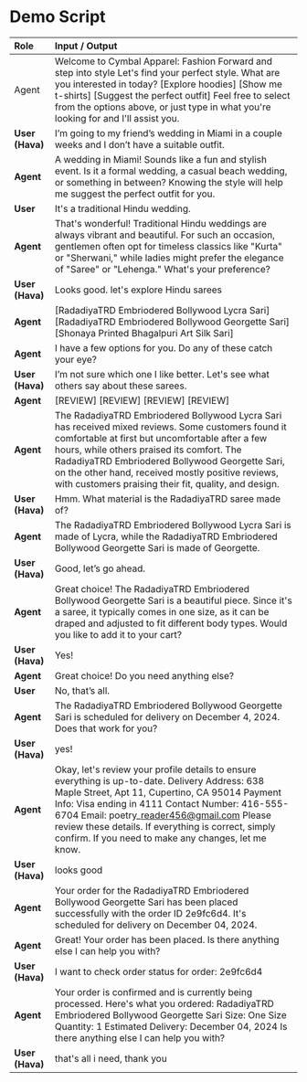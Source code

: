 # Demo Script

| Role            | Input / Output                                                                                                                                                                                                                                                                                                                                                      |
| :-------------- | :------------------------------------------------------------------------------------------------------------------------------------------------------------------------------------------------------------------------------------------------------------------------------------------------------------------------------------------------------------------ |
| Agent           | Welcome to Cymbal Apparel: Fashion Forward and step into style Let's find your perfect style. What are you interested in today? \[Explore hoodies\] \[Show me t-shirts\] \[Suggest the perfect outfit\] Feel free to select from the options above, or just type in what you're looking for and I'll assist you.                                                    |
| **User (Hava)** | I’m going to my friend’s wedding in Miami in a couple weeks and I don’t have a suitable outfit.                                                                                                                                                                                                                                                                     |
| **Agent**       | A wedding in Miami\! Sounds like a fun and stylish event. Is it a formal wedding, a casual beach wedding, or something in between? Knowing the style will help me suggest the perfect outfit for you.                                                                                                                                                               |
| **User**        | It's a traditional Hindu wedding.                                                                                                                                                                                                                                                                                                                                   |
| **Agent**       | That's wonderful\! Traditional Hindu weddings are always vibrant and beautiful. For such an occasion, gentlemen often opt for timeless classics like "Kurta" or "Sherwani," while ladies might prefer the elegance of "Saree" or "Lehenga." What's your preference?                                                                                                 |
| **User (Hava)** | Looks good. let's explore Hindu sarees                                                                                                                                                                                                                                                                                                                              |
| **Agent**       | \[RadadiyaTRD Embriodered Bollywood Lycra Sari\] \[RadadiyaTRD Embriodered Bollywood Georgette Sari\] \[Shonaya Printed Bhagalpuri Art Silk Sari\]                                                                                                                                                                                                                  |
| **Agent**       | I have a few options for you. Do any of these catch your eye?                                                                                                                                                                                                                                                                                                       |
| **User (Hava)** | I’m not sure which one I like better. Let's see what others say about these sarees.                                                                                                                                                                                                                                                                                 |
| **Agent**       | \[REVIEW\] \[REVIEW\] \[REVIEW\] \[REVIEW\]                                                                                                                                                                                                                                                                                                                         |
| **Agent**       | The RadadiyaTRD Embriodered Bollywood Lycra Sari has received mixed reviews. Some customers found it comfortable at first but uncomfortable after a few hours, while others praised its comfort. The RadadiyaTRD Embriodered Bollywood Georgette Sari, on the other hand, received mostly positive reviews, with customers praising their fit, quality, and design. |
| **User (Hava)** | Hmm. What material is the RadadiyaTRD saree made of?                                                                                                                                                                                                                                                                                                                |
| **Agent**       | The RadadiyaTRD Embriodered Bollywood Lycra Sari is made of Lycra, while the RadadiyaTRD Embriodered Bollywood Georgette Sari is made of Georgette.                                                                                                                                                                                                                 |
| **User (Hava)** | Good, let’s go ahead.                                                                                                                                                                                                                                                                                                                                               |
| **Agent**       | Great choice\! The RadadiyaTRD Embriodered Bollywood Georgette Sari is a beautiful piece. Since it's a saree, it typically comes in one size, as it can be draped and adjusted to fit different body types. Would you like to add it to your cart?                                                                                                                  |
| **User (Hava)** | Yes\!                                                                                                                                                                                                                                                                                                                                                               |
| **Agent**       | Great choice\! Do you need anything else?                                                                                                                                                                                                                                                                                                                           |
| **User**        | No, that’s all.                                                                                                                                                                                                                                                                                                                                                     |
| **Agent**       | The RadadiyaTRD Embriodered Bollywood Georgette Sari is scheduled for delivery on December 4, 2024\. Does that work for you?                                                                                                                                                                                                                                        |
| **User (Hava)** | yes\!                                                                                                                                                                                                                                                                                                                                                               |
| **Agent**       | Okay, let's review your profile details to ensure everything is up-to-date. Delivery Address: 638 Maple Street, Apt 11, Cupertino, CA 95014 Payment Info: Visa ending in 4111 Contact Number: 416-555-6704 Email: poetry\_reader456@gmail.com Please review these details. If everything is correct, simply confirm. If you need to make any changes, let me know.  |
| **User (Hava)** | looks good                                                                                                                                                                                                                                                                                                                                                          |
| **Agent**       | Your order for the RadadiyaTRD Embriodered Bollywood Georgette Sari has been placed successfully with the order ID 2e9fc6d4. It's scheduled for delivery on December 04, 2024\.                                                                                                                                                                                     |
| **Agent**       | Great\! Your order has been placed. Is there anything else I can help you with?                                                                                                                                                                                                                                                                                     |
| **User (Hava)** | I want to check order status for order: 2e9fc6d4                                                                                                                                                                                                                                                                                                                    |
| **Agent**       | Your order is confirmed and is currently being processed. Here's what you ordered: RadadiyaTRD Embriodered Bollywood Georgette Sari Size: One Size Quantity: 1 Estimated Delivery: December 04, 2024 Is there anything else I can help you with?                                                                                                                    |
| **User (Hava)** | that's all i need, thank you                                                                                                                                                                                                                                                                                                                                        |
